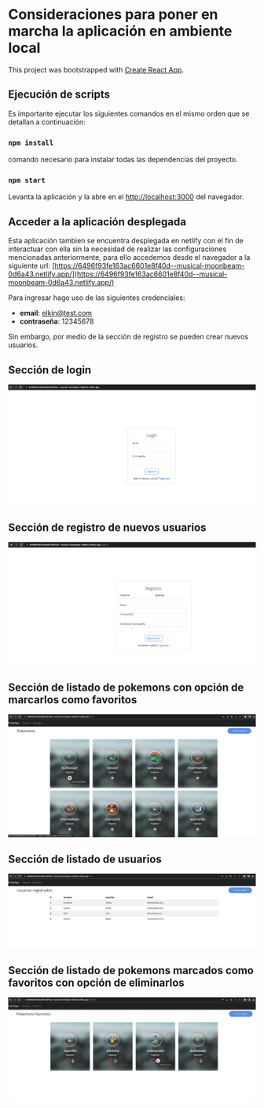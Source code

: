 # Consideraciones para poner en marcha la aplicación en ambiente local

This project was bootstrapped with [Create React App](https://github.com/facebook/create-react-app).

## Ejecución de scripts

Es importante ejecutar los siguientes comandos en el mismo orden que se detallan a continuación:

### `npm install`

comando necesario para instalar todas las dependencias del proyecto.

### `npm start`

Levanta la aplicación y la abre en el [http://localhost:3000](http://localhost:3000) del navegador.

## Acceder a la aplicación desplegada

Esta aplicación tambien se encuentra desplegada en netlify con el fin de interactuar con ella sin la necesidad de realizar las configuraciones mencionadas anteriormente, para ello accedemos desde el navegador a la siguiente url: [https://6496f93fe163ac6601e8f40d--musical-moonbeam-0d6a43.netlify.app/](https://6496f93fe163ac6601e8f40d--musical-moonbeam-0d6a43.netlify.app/)

Para ingresar hago uso de las siguientes credenciales:

- **email**: elkin@test.com
- **contraseña**: 12345678

Sin embargo, por medio de la sección de registro se pueden crear nuevos usuarios.


## Sección de login

![Alt text](./docs/image-6.png)

## Sección de registro de nuevos usuarios

![Alt text](./docs/image-7.png)

## Sección de listado de pokemons con opción de marcarlos como favoritos

![Alt text](./docs/image-8.png)

## Sección de listado de usuarios

![Alt text](./docs/image-9.png)

## Sección de listado de pokemons marcados como favoritos con opción de eliminarlos

![Alt text](./docs/image-10.png)


